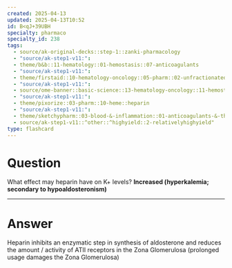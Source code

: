 ```yaml
---
created: 2025-04-13
updated: 2025-04-13T10:52
id: B<qJ+39UBH
specialty: pharmaco
specialty_id: 238
tags:
  - source/ak-original-decks::step-1::zanki-pharmacology
  - "source/ak-step1-v11:": 
  - theme/b&b::11-hematology::01-hemostasis::07-anticoagulants
  - "source/ak-step1-v11:": 
  - theme/firstaid::10-hematology-oncology::05-pharm::02-unfractionated-heparin
  - "source/ak-step1-v11:": 
  - source/ome-banner::basic-science::13-hematology-oncology::11-hemostasis
  - "source/ak-step1-v11:": 
  - theme/pixorize::03-pharm::10-heme::heparin
  - "source/ak-step1-v11:": 
  - theme/sketchypharm::03-blood-&-inflammation::01-anticoagulants-&-thrombolytics::01-heparin,-lmwh,-fondaparinux,-direct-thrombin-inhibitors,-xa-inhibitors
  - source/ak-step1-v11::^other::^highyield::2-relativelyhighyield"
type: flashcard
---
```


# Question
What effect may heparin have on K+ levels?   **Increased (hyperkalemia; secondary to hypoaldosteronism)**

---

# Answer
Heparin inhibits an enzymatic step in synthesis of aldosterone and reduces the amount / activity of ATII receptors in the Zona Glomerulosa (prolonged usage damages the Zona Glomerulosa)